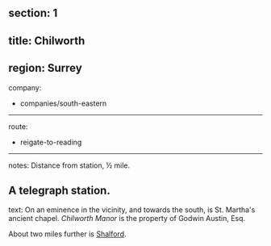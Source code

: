 section: 1
----
title: Chilworth
----
region: Surrey
----
company:
- companies/south-eastern
----
route:
- reigate-to-reading
----
notes: Distance from station, ½ mile.

A telegraph station.
----
text: On an eminence in the vicinity, and towards the south, is St. Martha's ancient chapel. *Chilworth Manor* is the property of Godwin Austin, Esq.

About two miles further is [Shalford](/stations/shalford).

